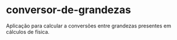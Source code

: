 # conversor-de-grandezas
Aplicação para calcular a conversões entre grandezas presentes em cálculos de física.
